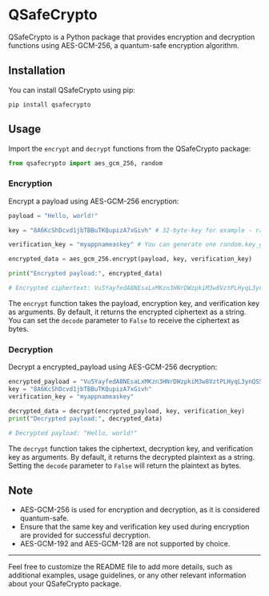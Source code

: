 # QSafeCrypto

QSafeCrypto is a Python package that provides encryption and decryption functions using AES-GCM-256, a quantum-safe encryption algorithm.

## Installation

You can install QSafeCrypto using pip:

```
pip install qsafecrypto
```

## Usage

Import the `encrypt` and `decrypt` functions from the QSafeCrypto package:

```python
from qsafecrypto import aes_gcm_256, random
```

### Encryption

Encrypt a payload using AES-GCM-256 encryption:

```python
payload = "Hello, world!"

key = "8A6KcShDcvd1jbTBBuTKQupizA7xGivh" # 32-byte-key for example - random.key_generate(length=32)

verification_key = "myappnameaskey" # You can generate one random.key_generate(length=16) Length doesn't matter. Shorter = Faster

encrypted_data = aes_gcm_256.encrypt(payload, key, verification_key)

print("Encrypted payload:", encrypted_data)

# Encrypted ciphertext: Vu5YayfedA8NEsaLxMKzn3HNrDWzpkiM3w8VztPLHyqL3ynQSShM3Zje
```

The `encrypt` function takes the payload, encryption key, and verification key as arguments. By default, it returns the encrypted ciphertext as a string. You can set the `decode` parameter to `False` to receive the ciphertext as bytes.

### Decryption

Decrypt a encrypted_payload using AES-GCM-256 decryption:

```python
encrypted_payload = "Vu5YayfedA8NEsaLxMKzn3HNrDWzpkiM3w8VztPLHyqL3ynQSShM3Zje"
key = "8A6KcShDcvd1jbTBBuTKQupizA7xGivh"
verification_key = "myappnameaskey"

decrypted_data = decrypt(encrypted_payload, key, verification_key)
print("Decrypted payload:", decrypted_data)

# Decrypted payload: "Hello, world!"
```

The `decrypt` function takes the ciphertext, decryption key, and verification key as arguments. By default, it returns the decrypted plaintext as a string. Setting the `decode` parameter to `False` will return the plaintext as bytes.

## Note

- AES-GCM-256 is used for encryption and decryption, as it is considered quantum-safe.
- Ensure that the same key and verification key used during encryption are provided for successful decryption.
- AES-GCM-192 and AES-GCM-128 are not supported by choice.

---

Feel free to customize the README file to add more details, such as additional examples, usage guidelines, or any other relevant information about your QSafeCrypto package.